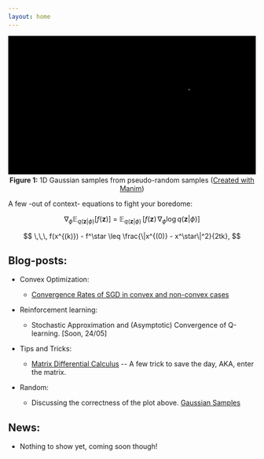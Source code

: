```yaml
---
layout: home
---
```




<p align="center">

  <img src="src/GAUSSIAN.gif" alt="Gaussian" style="width: 600px" />
  <br><b>Figure 1:</b> 1D Gaussian samples from pseudo-random samples 
  (<a href="https://github.com/3b1b/manim/">Created with Manim</a>)

</p>




A few -out of context- equations to fight your boredome:

$$
\nabla_\phi \mathbb{E}_{q(\mathbf{z}|\phi)}\left[ f(\mathbf{z}) \right] ~=~ \mathbb{E}_{q(\mathbf{z}|\phi)}\,[ f(\mathbf{z})\, \nabla_{\phi} \log q(\mathbf{z}|\phi) ] 
$$

$$
\,\,\, f(x^{(k)}) - f^\star \leq \frac{\|x^{(0)} - x^\star\|^2}{2tk}, 
$$



## Blog-posts:

* Convex Optimization:
  * [Convergence Rates of SGD in convex and non-convex cases](/blogs/SGD)


* Reinforcement learning:
  * Stochastic Approximation and (Asymptotic) Convergence of Q-learning. [Soon, 24/05]


* Tips and Tricks:
  * [Matrix Differential Calculus](/blogs/enter_the_matrix) -- A few trick to save the day, AKA, enter the matrix.


* Random:
  * Discussing the correctness of the plot above. [Gaussian Samples](/blogs/gaussian_samples)


## News:
* Nothing to show yet, coming soon though!

